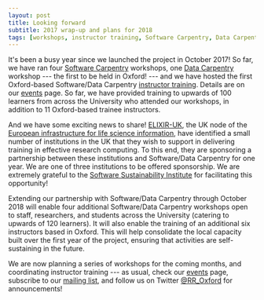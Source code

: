 ```yaml
---
layout: post
title: Looking forward
subtitle: 2017 wrap-up and plans for 2018
tags: [workshops, instructor training, Software Carpentry, Data Carpentry]
---
```


It's been a busy year since we launched the project in October 2017!
So far, we have ran four <a href="https://software-carpentry.org/"
target="_blank">Software Carpentry</a> workshops, one <a
href="http://datacarpentry.org/" target="_blank">Data Carpentry</a>
workshop --- the first to be held in Oxford! --- and we have hosted
the first Oxford-based Software/Data Carpentry <a
href="https://steve-crouch.github.io/2017-03-16-oxford-ttt/"
target="_blank">instructor training</a>. Details are on our <a
href="../events">events</a> page. So far, we have provided training to
upwards of 100 learners from across the University who attended our
workshops, in addition to 11 Oxford-based trainee instructors.

And we have some exciting news to share! <a
href="http://www.elixir-uk.org/" target="_blank">ELIXIR-UK</a>, the UK
node of the <a href="https://www.elixir-europe.org/"
target="_blank">European infrastructure for life science
information</a>, have identified a small number of institutions in the
UK that they wish to support in delivering training in effective
research computing. To this end, they are sponsoring a partnership
between these institutions and Software/Data Carpentry for one
year. We are one of three institutions to be offered sponsorship. We
are extremely grateful to the <a href="https://www.software.ac.uk/"
target="_blank">Software Sustainability Institute</a> for facilitating
this opportunity!

Extending our partnership with Software/Data Carpentry through October
2018 will enable four additional Software/Data Carpentry workshops
open to staff, researchers, and students across the University
(catering to upwards of 120 learners). It will also enable the
training of an additional six instructors based in Oxford. This will
help consolidate the local capacity built over the first year of the
project, ensuring that activities are self-sustaining in the future.

We are now planning a series of workshops for the coming months, and
coordinating instructor training --- as usual, check our <a
href="../events">events</a> page, subscribe to our [mailing
list](https://web.maillist.ox.ac.uk/ox/info/rroxford), and follow us
on Twitter [@RR_Oxford](https://twitter.com/RR_Oxford) for
announcements!